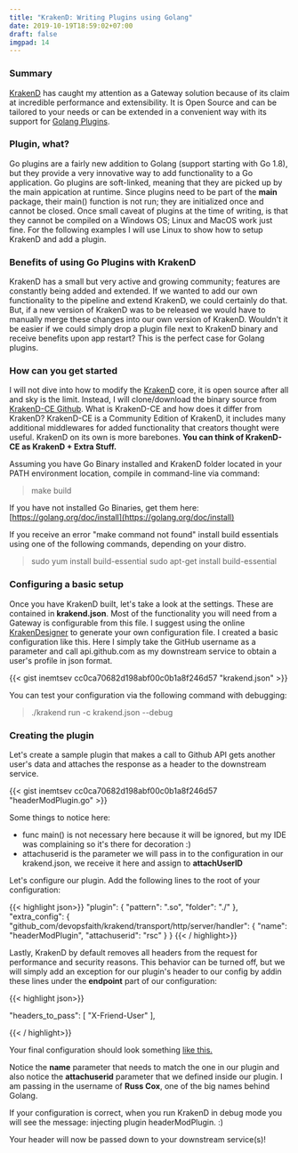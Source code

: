 ```yaml
---
title: "KrakenD: Writing Plugins using Golang"
date: 2019-10-19T18:59:02+07:00
draft: false
imgpad: 14
---
```


### Summary
[KrakenD](https://www.krakend.io) has caught my attention as a Gateway solution because of its claim at incredible performance and extensibility. It is Open Source and can be tailored to your needs or can be extended in a convenient way with its support for [Golang Plugins](https://golang.org/pkg/plugin/). 

### Plugin, what?
Go plugins are a fairly new addition to Golang (support starting with Go 1.8), but they provide a very innovative way to add functionality to a Go application. Go plugins are soft-linked, meaning that they are picked up by the main appication at runtime. Since plugins need to be part of the **main** package, their main() function is not run; they are initialized once and cannot be closed. Once small caveat of plugins at the time of writing, is that they cannot be compiled on a Windows OS; Linux and MacOS work just fine. For the following examples I will use Linux to show how to setup KrakenD and add a plugin. 

### Benefits of using Go Plugins with KrakenD
KrakenD has a small but very active and growing community; features are constantly being added and extended. If we wanted to add our own functionality to the pipeline and extend KrakenD, we could certainly do that. But, if a new version of KrakenD was to be released we would have to manually merge these changes into our own version of KrakenD. Wouldn't it be easier if we could simply drop a plugin file next to KrakenD binary and receive benefits upon app restart? This is the perfect case for Golang plugins. 

### How can you get started
I will not dive into how to modify the [KrakenD](https://www.krakend.io) core, it is open source after all and sky is the limit. Instead, I will clone/download the binary source from [KrakenD-CE Github](https://github.com/devopsfaith/krakend-ce). What is KrakenD-CE and how does it differ from KrakenD? KrakenD-CE is a Community Edition of KrakenD, it includes many additional middlewares for added functionality that creators thought were useful. KrakenD on its own is more barebones. **You can think of KrakenD-CE as KrakenD + Extra Stuff.** 

Assuming you have Go Binary installed and KrakenD folder located in your PATH environment location, compile in command-line via command:

> make build

If you have not installed Go Binaries, get them here: [https://golang.org/doc/install](https://golang.org/doc/install)

If you receive an error "make command not found" install build essentials using one of the following commands, depending on your distro.

> sudo yum install build-essential
> sudo apt-get install build-essential

### Configuring a basic setup
Once you have KrakenD built, let's take a look at the settings. These are contained in **krakend.json**. Most of the functionality you will need from a Gateway is configurable from this file. I suggest using the online [KrakenDesigner](https://www.krakend.io/docs/configuration/overview/) to generate your own configuration file. I created a basic configuration like this. Here I simply take the GitHub username as a parameter and call api.github.com as my downstream service to obtain a user's profile in json format. 

{{< gist inemtsev cc0ca70682d198abf00c0b1a8f246d57 "krakend.json" >}}

You can test your configuration via the following command with debugging:

> ./krakend run -c krakend.json --debug

### Creating the plugin

Let's create a sample plugin that makes a call to Github API gets another user's data and attaches the response as a header to the downstream service. 

{{< gist inemtsev cc0ca70682d198abf00c0b1a8f246d57 "headerModPlugin.go" >}}

Some things to notice here:

- func main() is not necessary here because it will be ignored, but my IDE was complaining so it's there for decoration :)
- attachuserid is the parameter we will pass in to the configuration in our krakend.json, we receive it here and assign to **attachUserID**

Let's configure our plugin. Add the following lines to the root of your configuration: 

{{< highlight json>}}
 "plugin": {
    "pattern": ".so",
    "folder": "./"
  },
  "extra_config": {
    "github_com/devopsfaith/krakend/transport/http/server/handler": {
      "name": "headerModPlugin",
      "attachuserid": "rsc"
   }
  }
{{< / highlight>}}

Lastly, KrakenD by default removes all headers from the request for performance and security reasons. This behavior can be turned off, but we will simply add an exception for our plugin's header to our config by addin these lines under the **endpoint** part of our configuration:

{{< highlight json>}}

"headers_to_pass": [
  "X-Friend-User"
],

{{< / highlight>}}

Your final configuration should look something [like this.](https://gist.githubusercontent.com/inemtsev/cc0ca70682d198abf00c0b1a8f246d57/raw/cbe53ee769c7a70fb135efb93ddfebe93dbd3eea/krakend_with_plugin.json)

Notice the **name** parameter that needs to match the one in our plugin and also notice the **attachuserid** parameter that we defined inside our plugin. I am passing in the username of **Russ Cox**, one of the big names behind Golang. 

If your configuration is correct, when you run KrakenD in debug mode you will see the message: injecting plugin headerModPlugin. :)

Your header will now be passed down to your downstream service(s)!